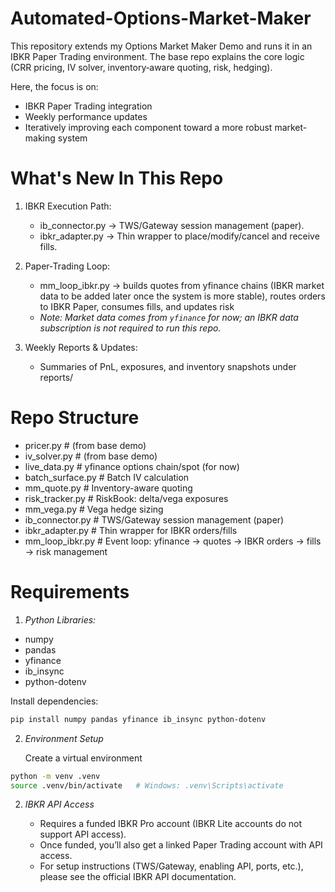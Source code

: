 # Automated-Options-Market-Maker

This repository extends my Options Market Maker Demo and runs it in an IBKR Paper Trading environment.
The base repo explains the core logic (CRR pricing, IV solver, inventory‑aware quoting, risk, hedging).

Here, the focus is on: 
- IBKR Paper Trading integration
- Weekly performance updates 
- Iteratively improving each component toward a more robust market-making system

# What's New In This Repo

1. IBKR Execution Path:
   - ib_connector.py → TWS/Gateway session management (paper).
   - ibkr_adapter.py → Thin wrapper to place/modify/cancel and receive fills.

2. Paper‑Trading Loop:
   - mm_loop_ibkr.py → builds quotes from yfinance chains (IBKR market data to be added later once the system is more stable), routes orders to IBKR Paper, consumes fills, and updates risk
   - *Note: Market data comes from `yfinance` for now; an IBKR data subscription is not required to run this repo.* 

3. Weekly Reports & Updates:
   - Summaries of PnL, exposures, and inventory snapshots under reports/

# Repo Structure

- pricer.py # (from base demo)
- iv_solver.py # (from base demo)
- live_data.py # yfinance options chain/spot (for now)
- batch_surface.py # Batch IV calculation
- mm_quote.py # Inventory-aware quoting
- risk_tracker.py # RiskBook: delta/vega exposures
- mm_vega.py # Vega hedge sizing
- ib_connector.py # TWS/Gateway session management (paper)
- ibkr_adapter.py # Thin wrapper for IBKR orders/fills
- mm_loop_ibkr.py # Event loop: yfinance → quotes → IBKR orders → fills → risk management

# Requirements

 1. *Python Libraries:*
    
   - numpy
   - pandas
   - yfinance
   - ib_insync
   - python-dotenv

   Install dependencies:

```bash
pip install numpy pandas yfinance ib_insync python-dotenv
```

2. *Environment Setup*

   Create a virtual environment

```bash
python -m venv .venv
source .venv/bin/activate   # Windows: .venv\Scripts\activate
```
   
2. *IBKR API Access*
   
   - Requires a funded IBKR Pro account (IBKR Lite accounts do not support API access).
   - Once funded, you’ll also get a linked Paper Trading account with API access.
   - For setup instructions (TWS/Gateway, enabling API, ports, etc.), please see the official IBKR API documentation.

 
